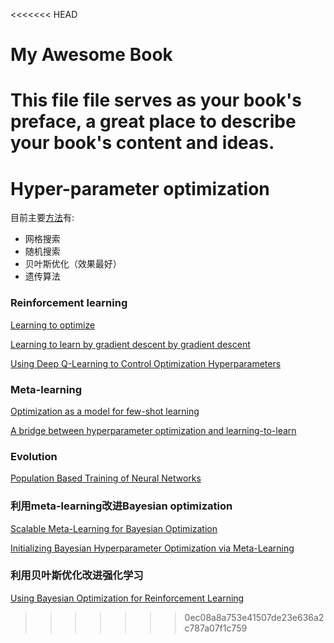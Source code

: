<<<<<<< HEAD
# My Awesome Book

This file file serves as your book's preface, a great place to describe your book's content and ideas.
=======
# Hyper-parameter optimization

目前主要[方法](https://www.jeremyjordan.me/hyperparameter-tuning/)有:
- 网格搜索
- 随机搜索
- 贝叶斯优化（效果最好）
- 遗传算法

### Reinforcement learning

[Learning to optimize](https://arxiv.org/pdf/1606.01885.pdf) 

[Learning to learn by gradient descent by gradient descent](https://arxiv.org/pdf/1606.04474.pdf)

[Using Deep Q-Learning to Control Optimization Hyperparameters](https://arxiv.org/pdf/1602.04062.pdf)
### Meta-learning

[Optimization as a model for few-shot learning](https://openreview.net/pdf?id=rJY0-Kcll)

[A bridge between hyperparameter optimization and learning-to-learn](http://metalearning.ml/papers/metalearn17_franceschi.pdf)

### Evolution

[Population Based Training of Neural Networks](https://arxiv.org/pdf/1711.09846.pdf)

### 利用meta-learning改进Bayesian optimization

[Scalable Meta-Learning for Bayesian Optimization](https://arxiv.org/pdf/1802.02219.pdf)

[Initializing Bayesian Hyperparameter Optimization via Meta-Learning](file:///home/mily/Downloads/10029-44163-1-PB.pdf)

### 利用贝叶斯优化改进强化学习

[Using Bayesian Optimization for Reinforcement Learning](https://blog.sigopt.com/posts/using-bayesian-optimization-for-reinforcement-learning)
>>>>>>> 0ec08a8a753e41507de23e636a2c787a07f1c759
